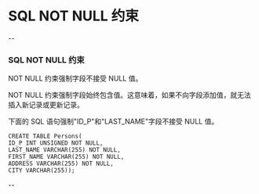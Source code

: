 # SQL NOT NULL 约束

--

### SQL NOT NULL 约束

NOT NULL 约束强制字段不接受 NULL 值。

NOT NULL 约束强制字段始终包含值。这意味着，如果不向字段添加值，就无法插入新记录或更新记录。

下面的 SQL 语句强制"ID_P"和"LAST_NAME"字段不接受 NULL 值。

```
CREATE TABLE Persons(
ID_P INT UNSIGNED NOT NULL,
LAST_NAME VARCHAR(255) NOT NULL,
FIRST_NAME VARCHAR(255) NOT NULL,
ADDRESS VARCHAR(255) NOT NULL,
CITY VARCHAR(255));
```

--
